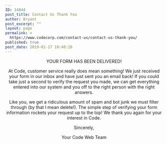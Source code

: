 ```yaml
---
ID: 14844
post_title: Contact Us Thank You
author: Bryant
post_excerpt: ""
layout: page
permalink: >
  https://www.codecorp.com/contact-us/contact-us-thank-you/
published: true
post_date: 2019-01-17 10:48:26
---
```


<p style="text-align: center;">YOUR FORM HAS BEEN DELIVERED!</p>

<p style="text-align: center;">At Code, customer service really does mean something! We just received your form in our inbox and have just sent you an email back! If you could take just a second to verify the request you made, we can get everything entered into our system and you off to the right person with the right answers.</p>
<p style="text-align: center;">Like you, we get a ridiculous amount of spam and bot junk we must filter through (by that I mean delete!). The simple step of verifying your form information rockets your request up to the top! We thank you again for your interest in Code.</p>
<p style="text-align: center;">Sincerely,</p>
<p style="text-align: center;">Your Code Web Team</p>
